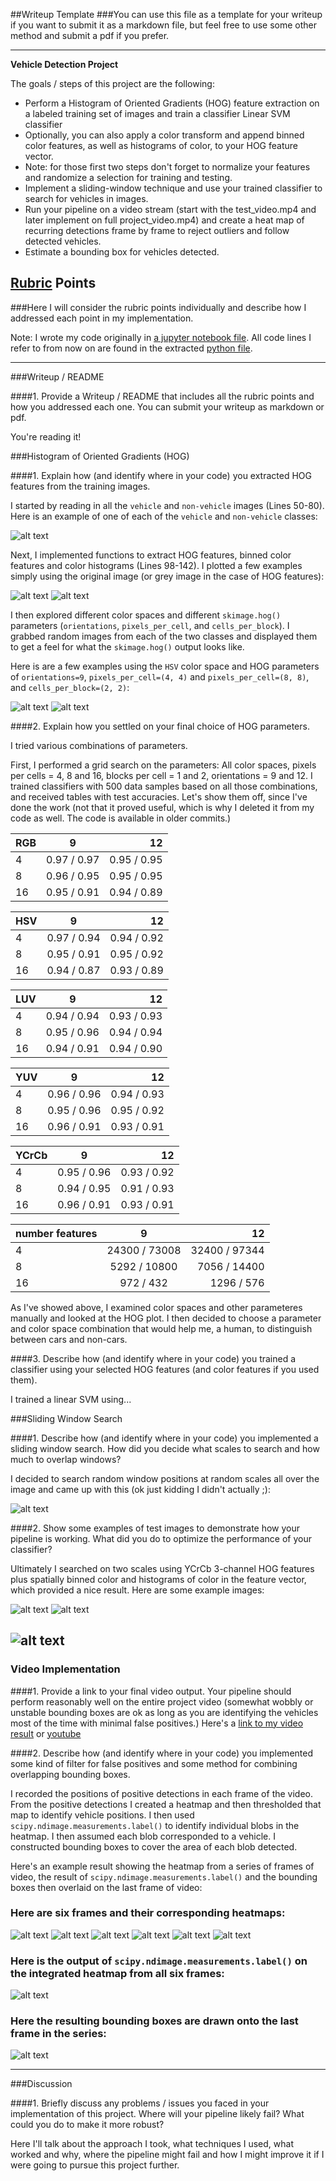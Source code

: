 ##Writeup Template
###You can use this file as a template for your writeup if you want to submit it as a markdown file, but feel free to use some other method and submit a pdf if you prefer.

---

**Vehicle Detection Project**

The goals / steps of this project are the following:

* Perform a Histogram of Oriented Gradients (HOG) feature extraction on a labeled training set of images and train a classifier Linear SVM classifier
* Optionally, you can also apply a color transform and append binned color features, as well as histograms of color, to your HOG feature vector. 
* Note: for those first two steps don't forget to normalize your features and randomize a selection for training and testing.
* Implement a sliding-window technique and use your trained classifier to search for vehicles in images.
* Run your pipeline on a video stream (start with the test_video.mp4 and later implement on full project_video.mp4) and create a heat map of recurring detections frame by frame to reject outliers and follow detected vehicles.
* Estimate a bounding box for vehicles detected.

[//]: # (Image References)
[image1a]: ./examples/car_not_car.png
[image1b]: ./examples/example_hist.png
[image1c]: ./examples/example_hog_spatial.png
[image2a]: ./examples/03_orient_9_pixpcell_4_cellpblock_2.png
[image2b]: ./examples/03_orient_9_pixpcell_8_cellpblock_2.png
[image3]: ./examples/sliding_windows.png
[image4a]: ./examples/sliding_window.png
[image4b]: ./examples/all_scales_combined.png
[image_bad1]: ./examples/bad_performance.png
[image5a]: ./examples/bboxes_and_heat_01.png
[image5b]: ./examples/bboxes_and_heat_02.png
[image5c]: ./examples/bboxes_and_heat_03.png
[image5d]: ./examples/bboxes_and_heat_04.png
[image5e]: ./examples/bboxes_and_heat_05.png
[image5f]: ./examples/bboxes_and_heat_06.png
[image6]: ./examples/all_scales_combined.png
[image7]: ./examples/11_with_heat.png
[video1]: ./processed_video.mp4
[video_link]: https://www.youtube.com/watch?v=Nj_qJD7Rbec

## [Rubric](https://review.udacity.com/#!/rubrics/513/view) Points
###Here I will consider the rubric points individually and describe how I addressed each point in my implementation.  

Note: I wrote my code originally in [a jupyter notebook file](https://github.com/kkufieta/CarND-Vehicle-Detection/blob/master/vehicle_detection.ipynb). All code lines I refer to from now on are found in the extracted [python file](https://github.com/kkufieta/CarND-Vehicle-Detection/blob/master/vehicle_detection.py).

---
###Writeup / README

####1. Provide a Writeup / README that includes all the rubric points and how you addressed each one.  You can submit your writeup as markdown or pdf. 

You're reading it!

###Histogram of Oriented Gradients (HOG)

####1. Explain how (and identify where in your code) you extracted HOG features from the training images.

I started by reading in all the `vehicle` and `non-vehicle` images (Lines 50-80).  Here is an example of one of each of the `vehicle` and `non-vehicle` classes:

![alt text][image1a]

Next, I implemented functions to extract HOG features, binned color features and color histograms (Lines 98-142). I plotted a few examples simply using the original image (or grey image in the case of HOG features):

![alt text][image1b]
![alt text][image1b]

I then explored different color spaces and different `skimage.hog()` parameters (`orientations`, `pixels_per_cell`, and `cells_per_block`).  I grabbed random images from each of the two classes and displayed them to get a feel for what the `skimage.hog()` output looks like.

Here is are a few examples using the `HSV` color space and HOG parameters of `orientations=9`, `pixels_per_cell=(4, 4)` and `pixels_per_cell=(8, 8)`, and `cells_per_block=(2, 2)`:

![alt text][image2a]
![alt text][image2b]

####2. Explain how you settled on your final choice of HOG parameters.

I tried various combinations of parameters. 

First, I performed a grid search on the parameters: All color spaces, pixels per cells = 4, 8 and 16, blocks per cell = 1 and 2, orientations = 9 and 12. I trained classifiers with 500 data samples based on all those combinations, and received tables with test accuracies. Let's show them off, since I've done the work (not that it proved useful, which is why I deleted it from my code as well. The code is available in older commits.) 

| RGB | 9           | 12          |
| --- |:-----------:| -----------:|
| 4   | 0.97 / 0.97 | 0.95 / 0.95 |
| 8   | 0.96 / 0.95 | 0.95 / 0.95 |
| 16  | 0.95 / 0.91 | 0.94 / 0.89 |

| HSV | 9           | 12          |
| --- |:-----------:| -----------:|
| 4   | 0.97 / 0.94 | 0.94 / 0.92 |
| 8   | 0.95 / 0.91 | 0.95 / 0.92 |
| 16  | 0.94 / 0.87 | 0.93 / 0.89 |

| LUV | 9           | 12          |
| --- |:-----------:| -----------:|
| 4   | 0.94 / 0.94 | 0.93 / 0.93 |
| 8   | 0.95 / 0.96 | 0.94 / 0.94 |
| 16  | 0.94 / 0.91 | 0.94 / 0.90 |

| YUV | 9           | 12          |
| --- |:-----------:| -----------:|
| 4   | 0.96 / 0.96 | 0.94 / 0.93 |
| 8   | 0.95 / 0.96 | 0.95 / 0.92 |
| 16  | 0.96 / 0.91 | 0.93 / 0.91 |

| YCrCb | 9           | 12          |
| ----- |:-----------:| -----------:|
| 4     | 0.95 / 0.96 | 0.93 / 0.92 |
| 8     | 0.94 / 0.95 | 0.91 / 0.93 |
| 16    | 0.96 / 0.91 | 0.93 / 0.91 |

| number features | 9             | 12            |
| --------------- |:-------------:| -------------:|
| 4               | 24300 / 73008 | 32400 / 97344 |
| 8               | 5292 / 10800  | 7056 / 14400  |
| 16              | 972 / 432     | 1296 / 576    |

As I've showed above, I examined color spaces and other parameteres manually and looked at the HOG plot. I then decided to choose a parameter and color space combination that would help me, a human, to distinguish between cars and non-cars. 

####3. Describe how (and identify where in your code) you trained a classifier using your selected HOG features (and color features if you used them).

I trained a linear SVM using...

###Sliding Window Search

####1. Describe how (and identify where in your code) you implemented a sliding window search.  How did you decide what scales to search and how much to overlap windows?

I decided to search random window positions at random scales all over the image and came up with this (ok just kidding I didn't actually ;):

![alt text][image3]

####2. Show some examples of test images to demonstrate how your pipeline is working.  What did you do to optimize the performance of your classifier?

Ultimately I searched on two scales using YCrCb 3-channel HOG features plus spatially binned color and histograms of color in the feature vector, which provided a nice result.  Here are some example images:

![alt text][image4a]
![alt text][image4b]

![alt text][image_bad1]
---

### Video Implementation

####1. Provide a link to your final video output.  Your pipeline should perform reasonably well on the entire project video (somewhat wobbly or unstable bounding boxes are ok as long as you are identifying the vehicles most of the time with minimal false positives.)
Here's a [link to my video result][video1]
or [youtube][video_link]


####2. Describe how (and identify where in your code) you implemented some kind of filter for false positives and some method for combining overlapping bounding boxes.

I recorded the positions of positive detections in each frame of the video.  From the positive detections I created a heatmap and then thresholded that map to identify vehicle positions.  I then used `scipy.ndimage.measurements.label()` to identify individual blobs in the heatmap.  I then assumed each blob corresponded to a vehicle.  I constructed bounding boxes to cover the area of each blob detected.  

Here's an example result showing the heatmap from a series of frames of video, the result of `scipy.ndimage.measurements.label()` and the bounding boxes then overlaid on the last frame of video:

### Here are six frames and their corresponding heatmaps:

![alt text][image5a]
![alt text][image5b]
![alt text][image5c]
![alt text][image5d]
![alt text][image5e]
![alt text][image5f]

### Here is the output of `scipy.ndimage.measurements.label()` on the integrated heatmap from all six frames:
![alt text][image6]

### Here the resulting bounding boxes are drawn onto the last frame in the series:
![alt text][image7]



---

###Discussion

####1. Briefly discuss any problems / issues you faced in your implementation of this project.  Where will your pipeline likely fail?  What could you do to make it more robust?

Here I'll talk about the approach I took, what techniques I used, what worked and why, where the pipeline might fail and how I might improve it if I were going to pursue this project further.  


